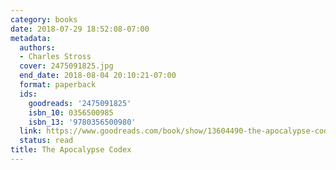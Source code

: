 ```yaml
---
category: books
date: 2018-07-29 18:52:08-07:00
metadata:
  authors:
  - Charles Stross
  cover: 2475091825.jpg
  end_date: 2018-08-04 20:10:21-07:00
  format: paperback
  ids:
    goodreads: '2475091825'
    isbn_10: 0356500985
    isbn_13: '9780356500980'
  link: https://www.goodreads.com/book/show/13604490-the-apocalypse-codex
  status: read
title: The Apocalypse Codex
---
```

